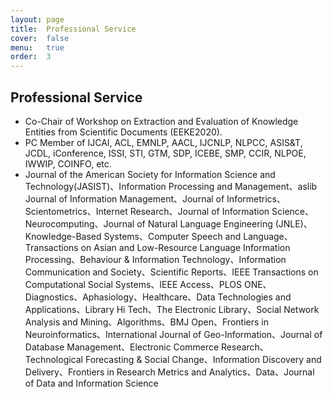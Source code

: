 ```yaml
---
layout: page
title:  Professional Service
cover:  false
menu:   true
order:  3
---
```

## Professional Service
* Co-Chair of  Workshop on Extraction and Evaluation of Knowledge Entities from Scientific Documents (EEKE2020).
* PC Member of IJCAI, ACL, EMNLP, AACL, IJCNLP, NLPCC, ASIS&T, JCDL, iConference, ISSI, STI, GTM, SDP, ICEBE, SMP, CCIR, NLPOE, IWWIP, COINFO, etc.
* Journal of the American Society for Information Science and Technology(JASIST)、Information Processing and Management、aslib Journal of Information Management、Journal of Informetrics、Scientometrics、Internet Research、Journal of Information Science、Neurocomputing、Journal of Natural Language Engineering (JNLE)、Knowledge-Based Systems、Computer Speech and Language、Transactions on Asian and Low-Resource Language Information Processing、Behaviour & Information Technology、Information Communication and Society、Scientific Reports、IEEE Transactions on Computational Social Systems、IEEE Access、PLOS ONE、Diagnostics、Aphasiology、Healthcare、Data Technologies and Applications、Library Hi Tech、The Electronic Library、Social Network Analysis and Mining、Algorithms、BMJ Open、Frontiers in Neuroinformatics、International Journal of Geo-Information、Journal of Database Management、Electronic Commerce Research、Technological Forecasting & Social Change、Information Discovery and Delivery、Frontiers in Research Metrics and Analytics、Data、Journal of Data and Information Science
